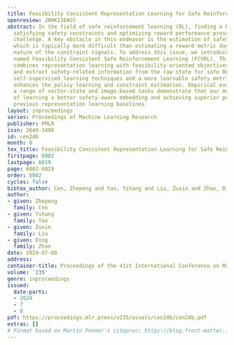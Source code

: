 ```yaml
---
title: Feasibility Consistent Representation Learning for Safe Reinforcement Learning
openreview: JNHK11bAGl
abstract: In the field of safe reinforcement learning (RL), finding a balance between
  satisfying safety constraints and optimizing reward performance presents a significant
  challenge. A key obstacle in this endeavor is the estimation of safety constraints,
  which is typically more difficult than estimating a reward metric due to the sparse
  nature of the constraint signals. To address this issue, we introduce a novel framework
  named Feasibility Consistent Safe Reinforcement Learning (FCSRL). This framework
  combines representation learning with feasibility-oriented objectives to identify
  and extract safety-related information from the raw state for safe RL. Leveraging
  self-supervised learning techniques and a more learnable safety metric, our approach
  enhances the policy learning and constraint estimation. Empirical evaluations across
  a range of vector-state and image-based tasks demonstrate that our method is capable
  of learning a better safety-aware embedding and achieving superior performance than
  previous representation learning baselines.
layout: inproceedings
series: Proceedings of Machine Learning Research
publisher: PMLR
issn: 2640-3498
id: cen24b
month: 0
tex_title: Feasibility Consistent Representation Learning for Safe Reinforcement Learning
firstpage: 6002
lastpage: 6019
page: 6002-6019
order: 6002
cycles: false
bibtex_author: Cen, Zhepeng and Yao, Yihang and Liu, Zuxin and Zhao, Ding
author:
- given: Zhepeng
  family: Cen
- given: Yihang
  family: Yao
- given: Zuxin
  family: Liu
- given: Ding
  family: Zhao
date: 2024-07-08
address:
container-title: Proceedings of the 41st International Conference on Machine Learning
volume: '235'
genre: inproceedings
issued:
  date-parts:
  - 2024
  - 7
  - 8
pdf: https://proceedings.mlr.press/v235/assets/cen24b/cen24b.pdf
extras: []
# Format based on Martin Fenner's citeproc: https://blog.front-matter.io/posts/citeproc-yaml-for-bibliographies/
---
```

